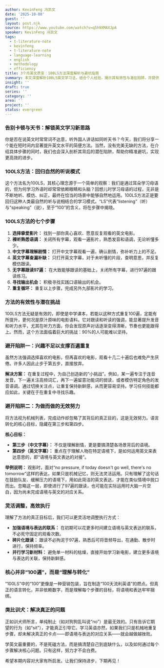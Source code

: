 ```yaml
---
author: KevinFeng 冯凯文
date: '2025-10-08'
guest: ''
layout: post.njk
source: https://www.youtube.com/watch?v=q5h9XMAXJpA
speaker: KevinFeng 冯凯文
tags:
  - t-literature-note
  - kevinfeng
  - t-literature-note
  - language-learning
  - english
  - methodology
  - efficiency
title: 3个月英文质变：100LS方法深度解析与避坑指南
summary: 本文深度解析100LS英文学习法，结合个人经验，揭示其有效性与潜在陷阱，并提供创新性执行策略，助你高效突破语言瓶颈。
insight: ''
draft: true
series: ''
category: ''
area: ''
project: ''
status: evergreen
---
```

### 告别卡顿与天书：解锁英文学习新思路

你是否在说英文时常常词不达意，听外国人讲话如同听天书？今天，我们将分享一个能在短时间内显著提升英文水平的简便方法。当然，没有完美无缺的方法，在介绍具体步骤的同时，我们也会深入剖析其背后的潜在陷阱，帮助你精准避坑，实现更高效的进步。

### 100LS方法：回归自然的听说模式

这个方法名为100LS，其核心理念源于一个简单的观察：我们是通过耳朵学习母语的，但为何学习外语时却常常依赖眼睛和头脑？回想儿时学习母语的过程，无非是不断地听、模仿、纠正，最终在恰当的场景中能够自然地运用。100LS方法正是要回归这种人类最自然的听与说相结合的学习模式。“LS”代表“listening”（听）与“speaking”（说），至于“100”的含义，将在步骤中揭晓。

### 100LS方法的七个步骤

1.  **选择挚爱影片：** 找到一部你真心喜欢、愿意反复观看的英文电影。
2.  **裸听熟悉语调：** 关闭所有字幕，观看一遍影片，熟悉发音和语调，无论听懂多少。
3.  **中文字幕理解剧情：** 打开中文字幕观看一遍，确认剧情，弥补听力上的不足。
4.  **英文字幕查漏补缺：** 只打开英文字幕，对于未听懂的片段，查明意思，并反复模仿跟读。
5.  **无字幕跟读97遍：** 在大致能够跟读的基础上，关闭所有字幕，进行97遍的跟读练习。
6.  **寻找输出机会：** 积极寻找实践口语输出的机会。
7.  **重复循环：** 重复以上步骤，完成另外九部影片的学习。

### 方法的有效性与潜在挑战

100LS方法无疑是有效的，即使是中学课本，若能以这种方式重复100遍，定能有所提升，更何况是原汁原味的电影语料。它对跟读和听读的强调，能显著提升发音和听力水平，尤其在听力方面，你会发现原声对话逐渐变得清晰，节奏也更能跟得上。然而，这个方法面临着巨大的挑战：90%的人可能难以坚持。

### 避开陷阱一：兴趣不足以支撑百遍重复

虽然方法强调选择喜欢的电影，但再喜欢的电影，观看十几二十遍后也难免产生厌倦。许多人因此止步于第五步，直接放弃。

**解决方案：** 在重复过程中，为自己创造新的“小挑战”。例如，某一遍专注于连音发音，下一遍关注高频词汇，再下一遍留意功能词的弱读，或者模仿特定角色的发音语调。通过切换关注点，让重复保持新鲜感，从而更容易坚持。学习任何技能都应如此，关键在于在重复中寻找乐趣。

### 避开陷阱二：为做而做的无效努力

将方法视为机械列表，完成动作却忽略了其背后的真正目的，这是无效努力。语言转化的核心目标，隐藏在第三步和第四步。

**核心目标：**
*   **第三步（中文字幕）：** 不仅是理解剧情，更是要搞清楚各场景背后的语境。
*   **第四步（英文字幕）：** 重点在于理解人物在特定语境下，是如何运用英文来表达意思的，即“语境与英文表达的对接”。

**举例说明：** 观影时，面对“no pressure, if today doesn't go well, there's no tomorrow”这样的表达，如果只是机械记忆，则无法灵活运用。只有理解了这句话在鼓励队友、缓解压力的语境下，用如此简洁的英文表达，才能在类似情境中脱口而出。忽略这一层，即使进行了97遍的跟读，也可能在实际运用时大脑一片空白，因为尚未完成语境与英文的对应关系。

### 灵活调整，高效执行

理解了方法的真正目标后，我们可以更灵活地调整执行方式：

*   **加强语境与表达的联系：** 在初期可以花更多时间建立语境与英文表达的联系，不必死守固定的观看次数。
*   **碎片化跟读：** 跟读不必拘泥于97遍，熟悉后可将音频导出，在通勤、散步时进行，保持频率。
*   **并行学习新材料：** 避免单一材料的枯燥，直接开始学习新电影，建立更多语境与表达的关联，保持新鲜感。

### 核心并非“100遍”，而是“理解与转化”

“100LS”中的“100”更像是一种营销包装，旨在制造“100天流利英语”的燃点。但真正的语言转化，并非依赖数字，而是理解每个步骤的目标，将语境和表达牢牢捆绑。

### 类比训犬：解决真正的问题

正如训犬师所言，单纯制止（如对狗狗乱叫说“no”）是最无效的。只有告诉它期望的行为（如“sit”），才能真正引导它。学习英语亦然，如果我们只是机械地重复步骤，却未解决真正的卡点——即语境与表达的对应关系——就会越做越挫败。

学英文最重要的，不是死磕方法，而是搞清楚自己到底缺什么，以及如何通过每个步骤解决核心问题。只有这样，努力才不会白费。

希望本期内容对大家有所启发。让我们保持进步，下期再见！